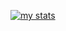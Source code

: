 [![my stats](https://github-readme-stats.vercel.app/api?username=kastanileel)](https://github.com/anuraghazra/github-readme-stats)
